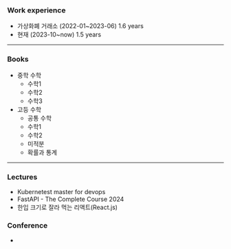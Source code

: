 ### Work experience
- 가상화폐 거래소 (2022-01~2023-06) 1.6 years
- 현재 (2023-10~now) 1.5 years

<hr>

### Books
- 중학 수학
  - 수학1
  - 수학2
  - 수학3
- 고등 수학
  - 공통 수학
  - 수학1
  - 수학2
  - 미적분
  - 확률과 통계
<hr>

### Lectures
- Kubernetest master for devops
- FastAPI - The Complete Course 2024
- 한입 크기로 잘라 먹는 리액트(React.js)

### Conference
-
